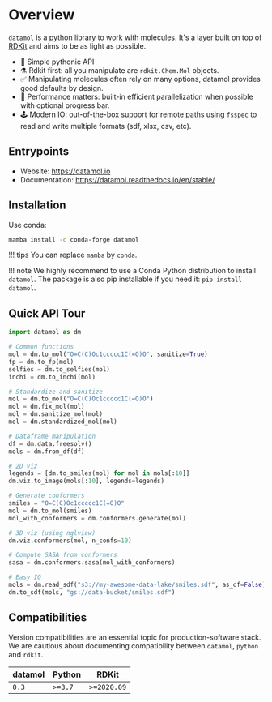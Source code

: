 # Overview

`datamol` is a python library to work with molecules. It's a layer built on top of [RDKit](https://www.rdkit.org/) and aims to be as light as possible.

- 🐍 Simple pythonic API
- ⚗️ Rdkit first: all you manipulate are `rdkit.Chem.Mol` objects.
- ✅ Manipulating molecules often rely on many options, datamol provides good defaults by design.
- 🧠 Performance matters: built-in efficient parallelization when possible with optional progress bar.
- 🕹️ Modern IO: out-of-the-box support for remote paths using `fsspec` to read and write multiple formats (sdf, xlsx, csv, etc).

## Entrypoints

- Website: https://datamol.io
- Documentation: https://datamol.readthedocs.io/en/stable/

## Installation

Use conda:

```bash
mamba install -c conda-forge datamol
```

!!! tips
    You can replace `mamba` by `conda`.

!!! note
    We highly recommend to use a Conda Python distribution to install `datamol`. The package is also pip installable if you need it: `pip install datamol`.

## Quick API Tour

```python
import datamol as dm

# Common functions
mol = dm.to_mol("O=C(C)Oc1ccccc1C(=O)O", sanitize=True)
fp = dm.to_fp(mol)
selfies = dm.to_selfies(mol)
inchi = dm.to_inchi(mol)

# Standardize and sanitize
mol = dm.to_mol("O=C(C)Oc1ccccc1C(=O)O")
mol = dm.fix_mol(mol)
mol = dm.sanitize_mol(mol)
mol = dm.standardized_mol(mol)

# Dataframe manipulation
df = dm.data.freesolv()
mols = dm.from_df(df)

# 2D viz
legends = [dm.to_smiles(mol) for mol in mols[:10]]
dm.viz.to_image(mols[:10], legends=legends)

# Generate conformers
smiles = "O=C(C)Oc1ccccc1C(=O)O"
mol = dm.to_mol(smiles)
mol_with_conformers = dm.conformers.generate(mol)

# 3D viz (using nglview)
dm.viz.conformers(mol, n_confs=10)

# Compute SASA from conformers
sasa = dm.conformers.sasa(mol_with_conformers)

# Easy IO
mols = dm.read_sdf("s3://my-awesome-data-lake/smiles.sdf", as_df=False)
dm.to_sdf(mols, "gs://data-bucket/smiles.sdf")
```

## Compatibilities

Version compatibilities are an essential topic for production-software stack. We are cautious about documenting compatibility between `datamol`, `python` and `rdkit`.

| datamol | Python  | RDKit       |
| ------- | ------- | ----------- |
| `0.3`   | `>=3.7` | `>=2020.09` |
